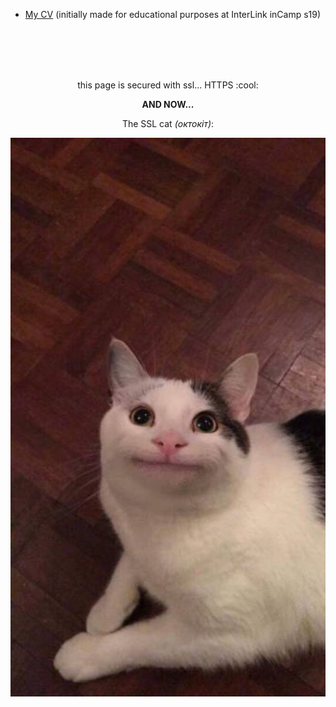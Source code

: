 
 - [My CV](incamp19/cv/index.html) (initially made for educational purposes at InterLink inCamp s19)

<!-- bruh !-->
<br><br><br><br>

<p align=center>this page is secured with ssl... HTTPS :cool:</p>
<p align=center><b>AND NOW...</b></p>
<p align=center>The SSL cat <i>(октокіт)</i>:</p>

<p align=center>
  <img src="https://raw.githubusercontent.com/feel-the-dz3n/feel-the-dz3n/master/internet_cat.jpg" alt="internet cat"/>
</p>
